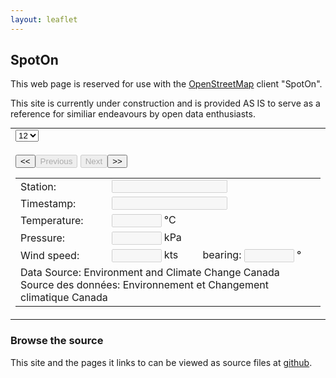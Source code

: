```yaml
---
layout: leaflet
---
```

## SpotOn

This web page is reserved for use with the  [OpenStreetMap](https://www.openstreetmap.org/#map=3/71.34/-96.82) client "SpotOn".

This site is currently under construction and is provided AS IS to serve as a reference for similiar endeavours by open data enthusiasts.

<table border="0" style="margin:auto"><tbody>
<tr><td style="width:640px">
    <form name="analyze" id="analyze" action="analyze.html" method="GET">
        <select name="pagesize" id="pagesize"><option value="12">12</option><option value="24">24</option><option value="48">48</option></select>
        <div name="stations" id="stations"></div><br />
        <input id = "firstpage" name="firstpage" type="button" value="&lt;&lt;" /><input id = "formerpage" name="formerpage" type="button" disabled="1" value="Previous" />
        <input id = "nextpage" name="nextpage" type="button" value="Next" disabled="1" /><input id = "lastpage" name="lastpage" type="button" value="&gt;&gt;" />
    <p />
    <table border="0"><tbody>
    <tr><td>Station: </td><td colspan="2"><input  id="I" name="I" disabled="1" readonly="1" value="" /> </td></tr>
    <tr><td>Timestamp: </td><td colspan="2"><input  id="X" name="X" disabled="1" readonly="1" value="" /> </td></tr>
    <tr><td>Temperature: </td><td colspan="2"><input style="max-width:6em" id="T" name="T" disabled="1" readonly="1" value="" /> &deg;C</td></tr>
    <tr><td >Pressure: </td><td colspan="2"><input style="max-width:6em" id="P" name="P" disabled="1" readonly="1" value="" /> kPa</td></tr>
    <tr><td>Wind speed: </td><td><input style="max-width:6em" id="Ws" name="Ws" disabled="1" readonly="1" value="" /> kts
    </td><td>bearing: <input style="max-width:6em" id="Wb" name="Wb" disabled="1" readonly="1" value="" /> &deg;</td></tr>
    <tr><td colspan="3">Data Source: Environment and Climate Change Canada<br />
    Source des données: Environnement et Changement climatique Canada</td></tr>
    </tbody></table>
    <input type="hidden" id="csv" name="csv" disabled="1" readonly="1" style="display:'none';" value="" />
</form>
</td></tr>
</tbody></table>

<script>
// proj4.defs("urn:ogc:def:crs:EPSG::26915", "+proj=utm +zone=15 +ellps=GRS80 +datum=NAD83 +units=m +no_defs");
proj4.defs("urn:ogc:def:crs:OGC:1.3:CRS84", "+proj=longlat +ellps=WGS84 +datum=WGS84 +no_defs");
    
var map = L.map('map').setView([47.54, -54.47], 13);

L.tileLayer('https://{s}.tile.openstreetmap.org/{z}/{x}/{y}.png', {
    attribution: 'Data &copy; <a href="https://www.openstreetmap.org/copyright">OpenStreetMap</a> contributors'
}).addTo(map);

//L.marker([47.54, -54.47]).addTo(map).bindPopup('Start here').openPopup();

var popup = L.popup();
function onMapClick(e) {
  popup
    .setLatLng(e.latlng)
    .setContent("You clicked the map at " + e.latlng.toString())
    .openOn(map);
}
map.on('click', onMapClick);

var layer = L.geoJSON();
layer.addTo(map);
async function updateGeoJSON(geoJSON) {
    layer.remove();
    layer = L.Proj.geoJson(JSON.parse(geoJSON));
    layer.addTo(map);
}

</script>

<script type="text/python" src="/assets/py/spotOn.bry"></script>

### Browse the source

This site and the pages it links to can be viewed as source files at [github](https://github.com/StephenMottyNRC/StephenMottyNRC.github.io). 

